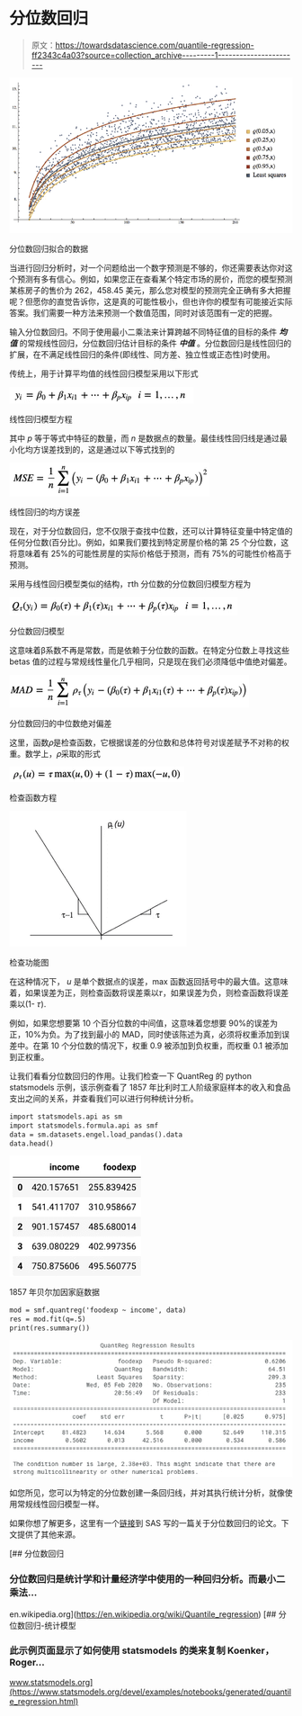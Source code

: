 # 分位数回归

> 原文：<https://towardsdatascience.com/quantile-regression-ff2343c4a03?source=collection_archive---------1----------------------->

![](img/05ef2c3106a8c356bb20da0b03c97b52.png)

分位数回归拟合的数据

当进行回归分析时，对一个问题给出一个数字预测是不够的，你还需要表达你对这个预测有多有信心。例如，如果您正在查看某个特定市场的房价，而您的模型预测某栋房子的售价为 262，458.45 美元，那么您对模型的预测完全正确有多大把握呢？但愿你的直觉告诉你，这是真的可能性极小，但也许你的模型有可能接近实际答案。我们需要一种方法来预测一个数值范围，同时对该范围有一定的把握。

输入分位数回归。不同于使用最小二乘法来计算跨越不同特征值的目标的条件 ***均值*** 的常规线性回归，分位数回归估计目标的条件 ***中值*** 。分位数回归是线性回归的扩展，在不满足线性回归的条件(即线性、同方差、独立性或正态性)时使用。

传统上，用于计算平均值的线性回归模型采用以下形式

![](img/d9c35d3302a6b7bcd788c87a32eece55.png)

线性回归模型方程

其中 *p* 等于等式中特征的数量，而 *n* 是数据点的数量。最佳线性回归线是通过最小化均方误差找到的，这是通过以下等式找到的

![](img/9520c36793004e69e3baa9fd8cfb9076.png)

线性回归的均方误差

现在，对于分位数回归，您不仅限于查找中位数，还可以计算特征变量中特定值的任何分位数(百分比)。例如，如果我们要找到特定房屋价格的第 25 个分位数，这将意味着有 25%的可能性房屋的实际价格低于预测，而有 75%的可能性价格高于预测。

采用与线性回归模型类似的结构，𝜏th 分位数的分位数回归模型方程为

![](img/0d86e36accee61928ab6d455d4749a31.png)

分位数回归模型

这意味着β系数不再是常数，而是依赖于分位数的函数。在特定分位数上寻找这些 betas 值的过程与常规线性量化几乎相同，只是现在我们必须降低中值绝对偏差。

![](img/820f9a48556593525b71122dcb846deb.png)

分位数回归的中位数绝对偏差

这里，函数𝜌是检查函数，它根据误差的分位数和总体符号对误差赋予不对称的权重。数学上，𝜌采取的形式

![](img/4f70d67d35dbd8742bfd6ed94104101f.png)

检查函数方程

![](img/d4a15ae1223f2918bf6b85a357c21364.png)

检查功能图

在这种情况下， *u* 是单个数据点的误差，max 函数返回括号中的最大值。这意味着，如果误差为正，则检查函数将误差乘以𝜏，如果误差为负，则检查函数将误差乘以(1- 𝜏).

例如，如果您想要第 10 个百分位数的中间值，这意味着您想要 90%的误差为正，10%为负。为了找到最小的 MAD，同时使该陈述为真，必须将权重添加到误差中。在第 10 个分位数的情况下，权重 0.9 被添加到负权重，而权重 0.1 被添加到正权重。

让我们看看分位数回归的作用。让我们检查一下 QuantReg 的 python statsmodels 示例，该示例查看了 1857 年比利时工人阶级家庭样本的收入和食品支出之间的关系，并查看我们可以进行何种统计分析。

```
import statsmodels.api as sm
import statsmodels.formula.api as smf
data = sm.datasets.engel.load_pandas().data
data.head()
```

![](img/da085224091db091abea814911973fff.png)

1857 年贝尔加因家庭数据

```
mod = smf.quantreg('foodexp ~ income', data)
res = mod.fit(q=.5)
print(res.summary())
```

![](img/98baa0581ce74d3ce6736abd541ce553.png)

如您所见，您可以为特定的分位数创建一条回归线，并对其执行统计分析，就像使用常规线性回归模型一样。

如果你想了解更多，这里有一个[链接](https://support.sas.com/resources/papers/proceedings17/SAS0525-2017.pdf)到 SAS 写的一篇关于分位数回归的论文。下文提供了其他来源。

[](https://en.wikipedia.org/wiki/Quantile_regression) [## 分位数回归

### 分位数回归是统计学和计量经济学中使用的一种回归分析。而最小二乘法…

en.wikipedia.org](https://en.wikipedia.org/wiki/Quantile_regression)  [## 分位数回归-统计模型

### 此示例页面显示了如何使用 statsmodels 的类来复制 Koenker，Roger…

www.statsmodels.org](https://www.statsmodels.org/devel/examples/notebooks/generated/quantile_regression.html)